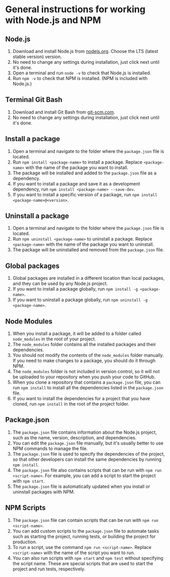 # General instructions for working with Node.js and NPM

## Node.js

1. Download and install Node.js from [nodejs.org](https://nodejs.org/). Choose the LTS (latest stable version) version.
2. No need to change any settings during installation, just click next until it's done.
3. Open a terminal and run `node -v` to check that Node.js is installed.
4. Run `npm -v` to check that NPM is installed. (NPM is included with Node.js.)

## Terminal Git Bash

1. Download and install Git Bash from [git-scm.com](https://git-scm.com/).
2. No need to change any settings during installation, just click next until it's done.

## Install a package

1. Open a terminal and navigate to the folder where the `package.json` file is located.
2. Run `npm install <package-name>` to install a package. Replace `<package-name>` with the name of the package you want to install.
3. The package will be installed and added to the `package.json` file as a dependency.
4. If you want to install a package and save it as a development dependency, run `npm install <package-name> --save-dev`.
5. If you want to install a specific version of a package, run `npm install <package-name>@<version>`.

## Uninstall a package

1. Open a terminal and navigate to the folder where the `package.json` file is located.
2. Run `npm uninstall <package-name>` to uninstall a package. Replace `<package-name>` with the name of the package you want to uninstall.
3. The package will be uninstalled and removed from the `package.json` file.

## Global packages

1. Global packages are installed in a different location than local packages, and they can be used by any Node.js project.
2. If you want to install a package globally, run `npm install -g <package-name>`.
3. If you want to uninstall a package globally, run `npm uninstall -g <package-name>`.

## Node Modules

1. When you install a package, it will be added to a folder called `node_modules` in the root of your project.
2. The `node_modules` folder contains all the installed packages and their dependencies.
3. You should not modify the contents of the `node_modules` folder manually. If you need to make changes to a package, you should do it through NPM.
4. The `node_modules` folder is not included in version control, so it will not be uploaded to your repository when you push your code to GitHub.
5. When you clone a repository that contains a `package.json` file, you can run `npm install` to install all the dependencies listed in the `package.json` file.
6. If you want to install the dependencies for a project that you have cloned, run `npm install` in the root of the project folder.

## Package.json

1. The `package.json` file contains information about the Node.js project, such as the name, version, description, and dependencies.
2. You can edit the `package.json` file manually, but it's usually better to use NPM commands to manage the file.
3. The `package.json` file is used to specify the dependencies of the project, so that other developers can install the same dependencies by running `npm install`.
4. The `package.json` file also contains scripts that can be run with `npm run <script-name>`. For example, you can add a script to start the project with `npm start`.
5. The `package.json` file is automatically updated when you install or uninstall packages with NPM.

## NPM Scripts

1. The `package.json` file can contain scripts that can be run with `npm run <script-name>`.
2. You can add custom scripts to the `package.json` file to automate tasks such as starting the project, running tests, or building the project for production.
3. To run a script, use the command `npm run <script-name>`. Replace `<script-name>` with the name of the script you want to run.
4. You can also run scripts with `npm start` and `npm test` without specifying the script name. These are special scripts that are used to start the project and run tests, respectively.
